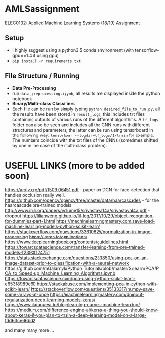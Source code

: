 # AMLSassignment
ELEC0132: Applied Machine Learning Systems (18/19) Assignment

## Setup
- I highly suggest using a python3.5 conda environment (with tensorflow-gpu==1.4 if using gpu)
- `pip install -r requirements.txt`

## File Structure / Running
 - __Data Pre-Processing__
  - run `data_preprocessing.ipynb`, all results are displayed inside the python notebook
 - __Binary/Multi-class Classifiers__
  - Each file can be run by simply typing `python desired_file_to_run.py`, all the results have been stored in `result_logs`, this includes txt files containing outputs of various runs of the different algorithms. A `tf_logs` folder can also be seen and includes all the CNN runs with different structures and parameters, the latter can be run using tensorboard in the following way: `tensorboar --logdir=tf_logs/1/train` for example. The numbers coincide with the txt files of the CNNs (sometimes shifted by one in the case of the multi-class problem).

# USEFUL LINKS (more to be added soon)
https://arxiv.org/pdf/1509.06451.pdf - paper on DCN for face-detection that handles occlusion really well.
https://github.com/opencv/opencv/tree/master/data/haarcascades - for the haarcascade pre-trained models
http://www.jmlr.org/papers/volume15/srivastava14a/srivastava14a.pdf - dropout
https://lilianweng.github.io/lil-log/2017/10/29/object-recognition-for-dummies-part-1.html
https://machinelearningmastery.com/save-load-machine-learning-models-python-scikit-learn/
https://stackoverflow.com/questions/33610825/normalization-in-image-processing
https://keras.io/applications/
https://www.deeplearningbook.org/contents/guidelines.html
https://towardsdatascience.com/transfer-learning-from-pre-trained-models-f2393f124751
https://stats.stackexchange.com/questions/233850/using-pca-on-an-image-dataset-prior-to-classification-with-a-neural-network
https://github.com/mGalarnyk/Python_Tutorials/blob/master/Sklearn/PCA/PCA_to_Speed-up_Machine_Learning_Algorithms.ipynb
https://towardsdatascience.com/pca-using-python-scikit-learn-e653f8989e60
https://stackabuse.com/implementing-pca-in-python-with-scikit-learn/
https://stackoverflow.com/questions/35133317/numpy-save-some-arrays-at-once
https://machinelearningmastery.com/dropout-regularization-deep-learning-models-keras/
https://www.dataquest.io/blog/learning-curves-machine-learning/
https://medium.com/difference-engine-ai/keras-a-thing-you-should-know-about-keras-if-you-plan-to-train-a-deep-learning-model-on-a-large-fdd63ce66bd2

and many many more ... 
